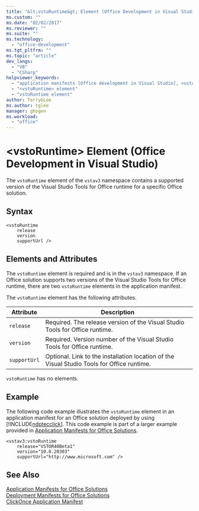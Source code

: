 ```yaml
---
title: "&lt;vstoRuntime&gt; Element (Office Development in Visual Studio) | Microsoft Docs"
ms.custom: ""
ms.date: "02/02/2017"
ms.reviewer: ""
ms.suite: ""
ms.technology: 
  - "office-development"
ms.tgt_pltfrm: ""
ms.topic: "article"
dev_langs: 
  - "VB"
  - "CSharp"
helpviewer_keywords: 
  - "application manifests [Office development in Visual Studio], <vstoRuntime> element"
  - "<vstoRuntime> element"
  - "vstoRuntime element"
author: TerryGLee
ms.author: tglee
manager: ghogen
ms.workload: 
  - "office"
---
```

# &lt;vstoRuntime&gt; Element (Office Development in Visual Studio)
  The `vstoRuntime` element of the `vstav3` namespace contains a supported version of the Visual Studio Tools for Office runtime for a specific Office solution.  
  
## Syntax  
  
```  
<vstoRuntime  
    release  
    version  
    supportUrl />  
```  
  
## Elements and Attributes  
 The `vstoRuntime` element is required and is in the `vstav3` namespace. If an Office solution supports two versions of the Visual Studio Tools for Office runtime, there are two `vstoRuntime` elements in the application manifest.  
  
 The `vstoRuntime` element has the following attributes.  
  
|Attribute|Description|  
|---------------|-----------------|  
|`release`|Required. The release version of the Visual Studio Tools for Office runtime.|  
|`version`|Required. Version number of the Visual Studio Tools for Office runtime.|  
|`supportUrl`|Optional. Link to the installation location of the Visual Studio Tools for Office runtime.|  
  
 `vstoRuntime` has no elements.  
  
## Example  
 The following code example illustrates the `vstoRuntime` element in an application manifest for an Office solution deployed by using [!INCLUDE[ndptecclick](../vsto/includes/ndptecclick-md.md)]. This code example is part of a larger example provided in [Application Manifests for Office Solutions](../vsto/application-manifests-for-office-solutions.md).  
  
```  
<vstav3:vstoRuntime  
    release="VSTOR40Beta1"  
    version="10.0.20303"  
    supportUrl="http://www.microsoft.com" />  
```  
  
## See Also  
 [Application Manifests for Office Solutions](../vsto/application-manifests-for-office-solutions.md)   
 [Deployment Manifests for Office Solutions](../vsto/deployment-manifests-for-office-solutions.md)   
 [ClickOnce Application Manifest](/visualstudio/deployment/clickonce-application-manifest)  
  
  